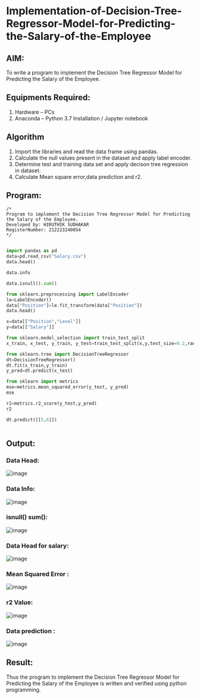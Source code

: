# Implementation-of-Decision-Tree-Regressor-Model-for-Predicting-the-Salary-of-the-Employee

## AIM:
To write a program to implement the Decision Tree Regressor Model for Predicting the Salary of the Employee.

## Equipments Required:
1. Hardware – PCs
2. Anaconda – Python 3.7 Installation / Jupyter notebook

## Algorithm
1. Import the libraries and read the data frame using pandas.
2. Calculate the null values present in the dataset and apply label encoder.
3. Determine test and training data set and apply decison tree regression in dataset.
4. Calculate Mean square error,data prediction and r2. 

## Program:
```
/*
Program to implement the Decision Tree Regressor Model for Predicting the Salary of the Employee.
Developed by: HIRUTHIK SUDHAKAR
RegisterNumber: 212223240054
*/
```
```python

import pandas as pd
data=pd.read_csv("Salary.csv")
data.head()

data.info

data.isnull().sum()

from sklearn.preprocessing import LabelEncoder
le=LabelEncoder()
data["Position"]=le.fit_transform(data["Position"])
data.head()

x=data[["Position","Level"]]
y=data[["Salary"]]

from sklearn.model_selection import train_test_split
x_train, x_test, y_train, y_test=train_test_split(x,y,test_size=0.2,random_state=2)

from sklearn.tree import DecisionTreeRegressor
dt=DecisionTreeRegressor()
dt.fit(x_train,y_train)
y_pred=dt.predict(x_test)

from sklearn import metrics
mse=metrics.mean_squared_error(y_test, y_pred)
mse

r2=metrics.r2_score(y_test,y_pred)
r2

dt.predict([[5,6]])



```
## Output:
### Data Head:
![image](https://github.com/HIRU-VIRU/Implementation-of-Decision-Tree-Regressor-Model-for-Predicting-the-Salary-of-the-Employee/assets/145972122/b2f6f2eb-1e0c-4fbb-8784-4a8bd706c979)
### Data Info:
![image](https://github.com/HIRU-VIRU/Implementation-of-Decision-Tree-Regressor-Model-for-Predicting-the-Salary-of-the-Employee/assets/145972122/7c13b486-2ad5-4e1f-82f6-48d7f77e2649)

### isnull() sum():
![image](https://github.com/HIRU-VIRU/Implementation-of-Decision-Tree-Regressor-Model-for-Predicting-the-Salary-of-the-Employee/assets/145972122/3a21fac0-df89-4aaf-827f-bc00aa3f0286)
### Data Head for salary:
![image](https://github.com/HIRU-VIRU/Implementation-of-Decision-Tree-Regressor-Model-for-Predicting-the-Salary-of-the-Employee/assets/145972122/0a79abfa-f32d-4394-a73d-47161eaeec30)

### Mean Squared Error :
![image](https://github.com/HIRU-VIRU/Implementation-of-Decision-Tree-Regressor-Model-for-Predicting-the-Salary-of-the-Employee/assets/145972122/3c7acf12-adb7-4a3f-807e-cb49ad260032)

### r2 Value:
![image](https://github.com/HIRU-VIRU/Implementation-of-Decision-Tree-Regressor-Model-for-Predicting-the-Salary-of-the-Employee/assets/145972122/e6f5cab9-dab9-4c69-bb0e-6fa0abee1da0)

### Data prediction :

![image](https://github.com/HIRU-VIRU/Implementation-of-Decision-Tree-Regressor-Model-for-Predicting-the-Salary-of-the-Employee/assets/145972122/92b5c1d6-e495-4eaa-9a9a-8eb3a37ae0bc)


## Result:
Thus the program to implement the Decision Tree Regressor Model for Predicting the Salary of the Employee is written and verified using python programming.
